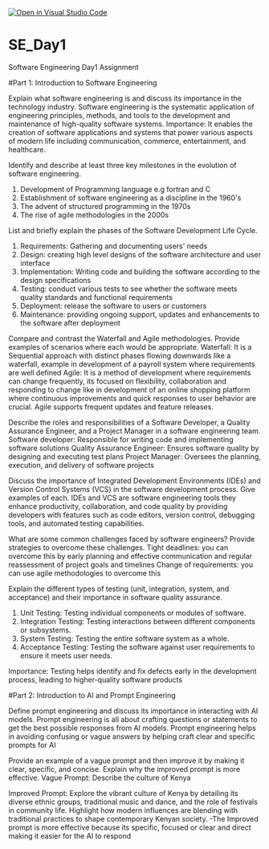 [![Open in Visual Studio Code](https://classroom.github.com/assets/open-in-vscode-2e0aaae1b6195c2367325f4f02e2d04e9abb55f0b24a779b69b11b9e10269abc.svg)](https://classroom.github.com/online_ide?assignment_repo_id=18386431&assignment_repo_type=AssignmentRepo)
# SE_Day1
Software Engineering Day1 Assignment

#Part 1: Introduction to Software Engineering

Explain what software engineering is and discuss its importance in the technology industry.
  Software engineering is the systematic application of engineering principles, methods, and tools to the development and maintenance of
  high-quality software systems.
Importance:
 It enables the creation of software applications and systems that power various aspects of modern life including communication, commerce, entertainment, and healthcare.


Identify and describe at least three key milestones in the evolution of software engineering.
1. Development of Programming language e.g fortran and C
2. Establishment of software engineering as a discipline in the 1960's
3. The advent of structured programming in the 1970s
4. The rise of agile methodologies in the 2000s


List and briefly explain the phases of the Software Development Life Cycle.
1. Requirements: Gathering and documenting users' needs
2. Design: creating high level designs of the software architecture and user interface
3. Implementation: Writing code and building the software according to the design specifications
4. Testing: conduct various tests to see whether the software meets quality standards and functional requirements
5. Deployment: release the software to users or customers
6. Maintenance: providing ongoing support, updates and enhancements to the software after deployment

Compare and contrast the Waterfall and Agile methodologies. Provide examples of scenarios where each would be appropriate.
Waterfall: It is a Sequential approach with distinct phases flowing downwards like a waterfall, example in development of a 
payroll system where requirements are well defined
Agile: It is a method of development where requirements can change frequently, its focused on flexibility, collaboration and responding to change
like in development of an online shopping platform where continuous improvements and quick responses to user behavior are crucial. 
Agile supports frequent updates and feature releases.


Describe the roles and responsibilities of a Software Developer, a Quality Assurance Engineer, and a Project Manager in a software engineering team.
Software developer: Responsible for writing code and implementing software solutions
Quality Assurance Engineer: Ensures software quality by designing and executing test plans
Project Manager: Oversees the planning, execution, and delivery of software projects

Discuss the importance of Integrated Development Environments (IDEs) and Version Control Systems (VCS) in the software development process. Give examples of each.
IDEs and VCS are software engineering tools they enhance productivity, collaboration, and code quality by providing developers with features such as code editors, 
version control, debugging tools, and automated testing capabilities.

What are some common challenges faced by software engineers? Provide strategies to overcome these challenges.
Tight deadlines:  you can overcome this by early planning and effective communication and regular reassessment of project goals and timelines
Change of requirements:  you can use agile methodologies to overcome this

Explain the different types of testing (unit, integration, system, and acceptance) and their importance in software quality assurance.
1. Unit Testing: Testing individual components or modules of software.
2. Integration Testing: Testing interactions between different components or subsystems.
3. System Testing: Testing the entire software system as a whole.
4. Acceptance Testing: Testing the software against user requirements to ensure it meets user needs.

Importance: Testing helps identify and fix defects early in the development process, leading to higher-quality software products


#Part 2: Introduction to AI and Prompt Engineering


Define prompt engineering and discuss its importance in interacting with AI models.
Prompt engineering is all about crafting questions or statements to get the best possible responses from AI models.
Prompt engineering helps in avoiding confusing or vague answers by helping craft clear and specific prompts for AI 

Provide an example of a vague prompt and then improve it by making it clear, specific, and concise. Explain why the improved prompt is more effective.
Vague Prompt: Describe the culture of Kenya

Improved Prompt:
Explore the vibrant culture of Kenya by detailing its diverse ethnic groups, traditional music and dance, and the role of festivals in community life. 
Highlight how modern influences are blending with traditional practices to shape contemporary Kenyan society.
-The Improved prompt is more effective because its specific, focused or clear and direct making it easier for the AI to respond








